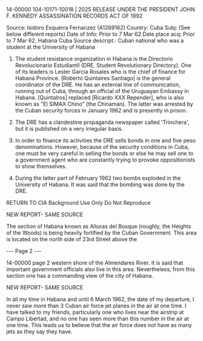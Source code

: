 14-00000
104-10171-10018 | 2025 RELEASE UNDER THE PRESIDENT JOHN F. KENNEDY ASSASSINATION RECORDS ACT OF 1992

Source: Isidoro Esquerra Fernanzez (A1289162)
Country: Cuba
Subj: (See below different reports)
Date of Info: Prior to 7 Mar 62
Date place acq: Prior to 7 Mar 62, Habana Cuba
Source descript.: Cuban national who was a student at the University of Habana

1. The student resistance organization in Habana is the Directorio Revolucionario Estudiantil (DRE, Student Revolutionary Directory).
One of its leaders is Lester Garcia Rosales who is the chief of finance for Habana Province. [Roberto Quintaires Santiago] is the general coordinator of the DRE. He has an external line of communication, running out of Cuba, through an official of the Uruguayan Embassy in Habana. [Quintalros] replaced [Ricardo XXX Repender], who is also known as "El SIMAX Chino" (the Chinaman). The latter was arrested by the Cuban security forces in January 1962 and is presently in prison.

2. The DRE has a clandestine propaganda newspaper called 'Trinchera', but it is published on a very irregular basis.

3. In order to finance its activities the DRE sells bonds in one and five peso denominations. However, because of the security conditions in Cuba, one must be very careful in selling the bonds or else he may sell one to a government agent who are constantly trying to provoke oppositionists to show themselves.

4. During the latter part of February 1962 two bombs exploded in the University of Habana. It was said that the bombing was done by the DRE.

RETURN TO CIA
Background Use Only
Do Not Reproduce

NEW REPORT- SAME SOURCE

The section of Habana known as Alturas del Bosque (roughly, the Heights of the Woods) is being heavily fortified by the Cuban Government. This area is located on the north side of 23rd Street above the

--- Page 2 ---

14-00000
page 2
western shore of the Almendares River. It is said that important government officials also live in this area. Nevertheless, from this section one has a commanding view of the city of Habana.

NEW REPORT- SAME SOURCE

In all my time in Habana and until 6 March 1962, the date of my departure, I never saw more than 3 Cuban air force jet planes in the air at one time. I have talked to my friends, particularly one who lives near the airstrip at Campo Libertad, and no one has seen more than this number in the air at one time. This leads us to believe that the air force does not have as many jets as they say they have.
